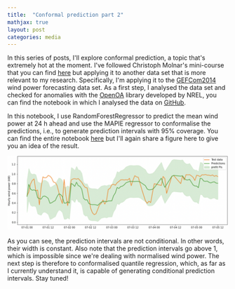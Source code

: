 ```yaml
---
title:  "Conformal prediction part 2"
mathjax: true
layout: post
categories: media
---
```


In this series of posts, I'll explore conformal prediction, a topic that's extremely hot at the moment. I've followed Christoph Molnar's mini-course that you can find [here](https://mindfulmodeler.substack.com) but applying it to another data set that is more relevant to my research. Specifically, I'm applying it to the [GEFCom2014](https://www.sciencedirect.com/science/article/abs/pii/S0169207016000133) wind power forecasting data set. As a first step, I analysed the data set and checked for anomalies with the [OpenOA](https://github.com/NREL/OpenOA) library developed by NREL, you can find the notebook in which I analysed the data on [GitHub](https://github.com/DWvanderMeer/ConformalPrediction/blob/main/analyze_GEFCom_data.ipynb).

In this notebook, I use RandomForestRegressor to predict the mean wind power at 24 h ahead and use the MAPIE regressor to conformalise the predictions, i.e., to generate prediction intervals with 95% coverage. You can find the entire notebook [here](https://github.com/DWvanderMeer/ConformalPrediction/blob/main/conformalize_predictions.ipynb) but I'll again share a figure here to give you an idea of the result.

![Scatter plot](/assets/conformalized_rf.png)

As you can see, the prediction intervals are not conditional. In other words, their width is constant. Also note that the prediction intervals go above 1, which is impossible since we're dealing with normalised wind power. The next step is therefore to conformalised quantile regression, which, as far as I currently understand it, is capable of generating conditional prediction intervals. Stay tuned!